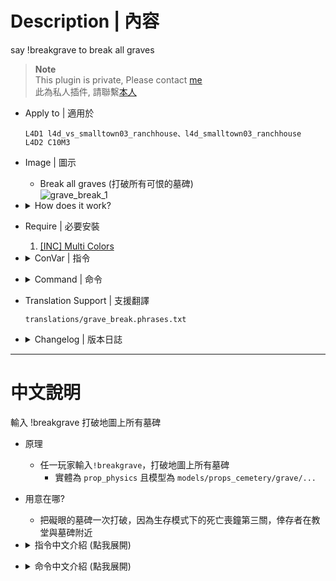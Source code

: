 # Description | 內容
say !breakgrave to break all graves

> __Note__ <br/>
This plugin is private, Please contact [me](https://github.com/fbef0102/Game-Private_Plugin#私人插件列表-private-plugins-list)<br/>
此為私人插件, 請聯繫[本人](https://github.com/fbef0102/Game-Private_Plugin#私人插件列表-private-plugins-list)

* Apply to | 適用於
	```
	L4D1 l4d_vs_smalltown03_ranchhouse、l4d_smalltown03_ranchhouse
	L4D2 C10M3
	```

* Image | 圖示
	* Break all graves (打破所有可恨的墓碑)
	<br/>![grave_break_1](image/grave_break_1.gif)

* <details><summary>How does it work?</summary>

	* Break grave entity
		1.  ```prop_physics``` + ```models/props_cemetery/grave/...```
</details>

* Require | 必要安裝
	1. [[INC] Multi Colors](https://github.com/fbef0102/L4D1_2-Plugins/releases/tag/Multi-Colors)

* <details><summary>ConVar | 指令</summary>

	* cfg/sourcemod/grave_break.cfg
		```php
		// 0=Plugin off, 1=Plugin on.
		grave_break_enable "1"

		// Auto break all graves after map finished loading
		grave_break_auto "1"
		```
</details>

* <details><summary>Command | 命令</summary>
	
	* **Break all graves**
		```php
		sm_breakgrave
		```
</details>

* Translation Support | 支援翻譯
	```
	translations/grave_break.phrases.txt
	```

* <details><summary>Changelog | 版本日誌</summary>

	* v1.2 (2024-9-3)
		* Add translation file

	* v1.1 (2024-7-15)
		* Update Cvars

	* v1.0 (2022-11-27)
		* Initial Release
</details>

- - - -
# 中文說明
輸入 !breakgrave 打破地圖上所有墓碑

* 原理
	* 任一玩家輸入```!breakgrave```，打破地圖上所有墓碑
		* 實體為 ```prop_physics``` 且模型為 ```models/props_cemetery/grave/...```

* 用意在哪?
	* 把礙眼的墓碑一次打破，因為生存模式下的死亡喪鐘第三關，倖存者在教堂與墓碑附近

* <details><summary>指令中文介紹 (點我展開)</summary>

	* cfg/sourcemod/grave_break.cfg
		```php
		// 0=關閉插件, 1=啟動插件
		grave_break_enable "1"

		// 地圖載入完成後自動打破地圖上所有墓碑
		grave_break_auto "1"
		```
</details>

* <details><summary>命令中文介紹 (點我展開)</summary>
	
	* **打破地圖上所有墓碑**
		```php
		sm_breakgrave
		```
</details>